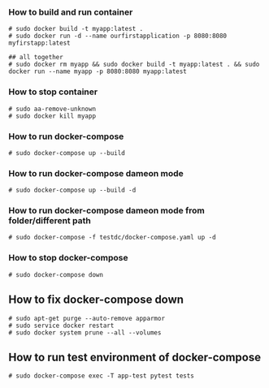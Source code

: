 
### How to build and run container
    # sudo docker build -t myapp:latest .
    # sudo docker run -d --name ourfirstapplication -p 8080:8080 myfirstapp:latest

    ## all together
    # sudo docker rm myapp && sudo docker build -t myapp:latest . && sudo docker run --name myapp -p 8080:8080 myapp:latest


### How to stop container
    # sudo aa-remove-unknown
    # sudo docker kill myapp

### How to run docker-compose
    # sudo docker-compose up --build

### How to run docker-compose dameon mode
    # sudo docker-compose up --build -d

### How to run docker-compose dameon mode from folder/different path
    # sudo docker-compose -f testdc/docker-compose.yaml up -d

### How to stop docker-compose
    # sudo docker-compose down

## How to fix docker-compose down
    # sudo apt-get purge --auto-remove apparmor
    # sudo service docker restart
    # sudo docker system prune --all --volumes

## How to run test environment of docker-compose
    # sudo docker-compose exec -T app-test pytest tests
    